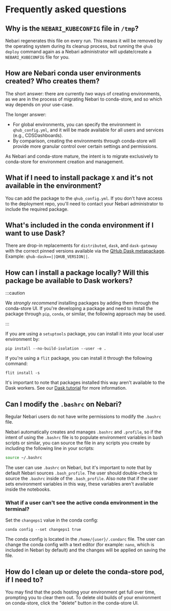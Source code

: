 # Frequently asked questions

## Why is the `NEBARI_KUBECONFIG` file in `/tmp`?

Nebari regenerates this file on every run. This means it will be removed by the operating system during its cleanup process, but running the `qhub deploy` command again as a Nebari administrator will update/create a `NEBARI_KUBECONFIG` file for you.

## How are Nebari conda user environments created? Who creates them?

The short answer: there are currently *two* ways of creating environments, as we are in the process of migrating Nebari to conda-store, and so which way depends on your use-case.

The longer answer:

 - For global environments, you can specify the environment in `qhub_config.yml`, and it will be made available for all users and services (e.g., CDSDashboards). 
 - By comparison, creating the environments through conda-store will provide more granular control over certain settings and permissions.

As Nebari and conda-store mature, the intent is to migrate exclusively to conda-store for environment creation and management.

## What if I need to install package `X` and it's not available in the environment?

You can add the package to the `qhub_config.yml`. If you don't have access to the deployment repo, you'll need to contact your Nebari administrator to
include the required package.

## What's included in the conda environment if I want to use Dask?

There are drop-in replacements for `distributed`, `dask`, and `dask-gateway` with the correct pinned versions available via the [QHub Dask metapackage](https://github.com/conda-forge/qhub-dask-feedstock). Example: `qhub-dask==||QHUB_VERSION||`.

## How can I install a package locally? Will this package be available to Dask workers?

:::caution

We *strongly recommend* installing packages by adding them through the conda-store UI. If you're developing a package and need to install the package through `pip`, `conda`, or similar, the following approach may be used.

:::

If you are using a `setuptools` package, you can install it into your local user environment by:

```shell
pip install --no-build-isolation --user -e .
```

If you're using a `flit` package, you can install it through the following command:

```shell
flit install -s
```

It's important to note that packages installed this way aren't available to the Dask workers. See our [Dask tutorial](tutorials/using_dask.md) for more information.

## Can I modify the `.bashrc` on Nebari?

Regular Nebari users do not have write permissions to modify the `.bashrc` file.

Nebari automatically creates and manages `.bashrc` and `.profile`, so if the intent of using the `.bashrc` file is to populate environment variables in bash scripts or similar, you can source the file in any scripts you create by including the following line in your scripts:

```bash
source ~/.bashrc
```

The user can use `.bashrc` on Nebari, but it's important to note that by default Nebari sources `.bash_profile`. The user should double-check to source the `.bashrc` inside of the `.bash_profile`. Also note that if the user sets environment variables in this way, these variables aren't available inside the notebooks.

### What if a user can't see the active conda environment in the terminal?

Set the `changeps1` value in the conda config:

```shell
conda config --set changeps1 true
```

The conda config is located in the `/home/{user}/.condarc` file. The user can change the conda config with a text editor (for example: `nano`, which is included in Nebari by default) and the changes will be applied on saving the file.

## How do I clean up or delete the conda-store pod, if I need to?

You may find that the pods hosting your environment get full over time, prompting you to clear them out. To delete old builds of your environment on conda-store, click the "delete" button in the conda-store UI.